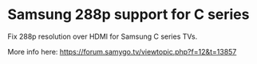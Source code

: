 # Samsung 288p support for C series
Fix 288p resolution over HDMI for Samsung C series TVs.

More info here: https://forum.samygo.tv/viewtopic.php?f=12&t=13857
